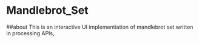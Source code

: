 # Mandlebrot_Set
##about
This is an interactive UI implementiation of mandlebrot set written in processing APIs,
